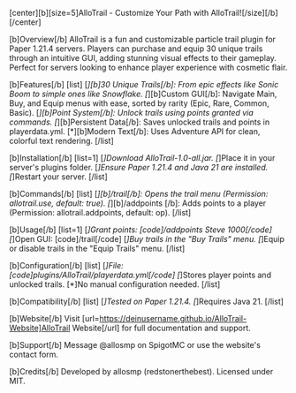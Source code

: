 [center][b][size=5]AlloTrail - Customize Your Path with AlloTrail![/size][/b][/center]

[b]Overview[/b]
AlloTrail is a fun and customizable particle trail plugin for Paper 1.21.4 servers. Players can purchase and equip 30 unique trails through an intuitive GUI, adding stunning visual effects to their gameplay. Perfect for servers looking to enhance player experience with cosmetic flair.

[b]Features[/b]
[list]
[*][b]30 Unique Trails[/b]: From epic effects like Sonic Boom to simple ones like Snowflake.
[*][b]Custom GUI[/b]: Navigate Main, Buy, and Equip menus with ease, sorted by rarity (Epic, Rare, Common, Basic).
[*][b]Point System[/b]: Unlock trails using points granted via commands.
[*][b]Persistent Data[/b]: Saves unlocked trails and points in playerdata.yml.
[*][b]Modern Text[/b]: Uses Adventure API for clean, colorful text rendering.
[/list]

[b]Installation[/b]
[list=1]
[*]Download AlloTrail-1.0-all.jar.
[*]Place it in your server's plugins folder.
[*]Ensure Paper 1.21.4 and Java 21 are installed.
[*]Restart your server.
[/list]

[b]Commands[/b]
[list]
[*][b]/trail[/b]: Opens the trail menu (Permission: allotrail.use, default: true).
[*][b]/addpoints <player> <points>[/b]: Adds points to a player (Permission: allotrail.addpoints, default: op).
[/list]

[b]Usage[/b]
[list=1]
[*]Grant points: [code]/addpoints Steve 1000[/code]
[*]Open GUI: [code]/trail[/code]
[*]Buy trails in the "Buy Trails" menu.
[*]Equip or disable trails in the "Equip Trails" menu.
[/list]

[b]Configuration[/b]
[list]
[*]File: [code]plugins/AlloTrail/playerdata.yml[/code]
[*]Stores player points and unlocked trails.
[*]No manual configuration needed.
[/list]

[b]Compatibility[/b]
[list]
[*]Tested on Paper 1.21.4.
[*]Requires Java 21.
[/list]

[b]Website[/b]
Visit [url=https://deinusername.github.io/AlloTrail-Website]AlloTrail Website[/url] for full documentation and support.

[b]Support[/b]
Message @allosmp on SpigotMC or use the website's contact form.

[b]Credits[/b]
Developed by allosmp (redstonerthebest). Licensed under MIT.
